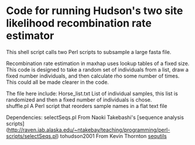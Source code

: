 # Code for running Hudson's two site likelihood recombination rate estimator

This shell script calls two Perl scripts to subsample a large fasta file.

Recombination rate estimation in maxhap uses lookup tables of a fixed size. This code is designed to take a random set of individuals from a list, draw a fixed number individuals, and then calculate rho some number of times. This could all be made clearer in the code.

The file here include:
Horse_list.txt    List of individual samples, this list is randomized and then a fixed number of individuals is chose.    
shuffle.pl        A Perl script that reorders sample names in a flat text file

Dependencies:
selectSeqs.pl    From Naoki Takebashi's [sequence analysis scripts] \
                 (http://raven.iab.alaska.edu/~ntakebay/teaching/programming/perl-scripts/selectSeqs.pl)
tohudson2001     From Kevin Thornton [sequtils](https://github.com/molpopgen/sequtils)


